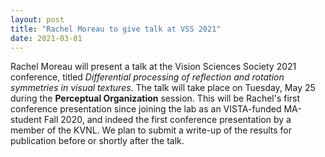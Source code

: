 ```yaml
---
layout: post
title: "Rachel Moreau to give talk at VSS 2021"
date: 2021-03-01
---
```

Rachel Moreau will present a talk at the Vision Sciences Society 2021 conference, titled *Differential processing of reflection and rotation symmetries in visual textures*. The talk will take place on Tuesday, May 25 during the **Perceptual Organization** session. This will be Rachel's first conference presentation since joining the lab as an VISTA-funded MA-student Fall 2020, and indeed the first conference presentation by a member of the KVNL. We plan to submit a write-up of the results for publication before or shortly after the talk.  